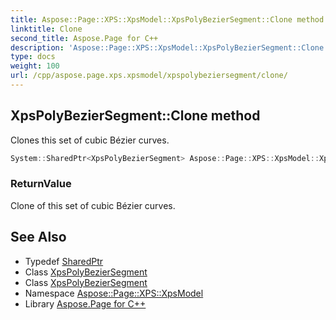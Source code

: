 ```yaml
---
title: Aspose::Page::XPS::XpsModel::XpsPolyBezierSegment::Clone method
linktitle: Clone
second_title: Aspose.Page for C++
description: 'Aspose::Page::XPS::XpsModel::XpsPolyBezierSegment::Clone method. Clones this set of cubic Bézier curves in C++.'
type: docs
weight: 100
url: /cpp/aspose.page.xps.xpsmodel/xpspolybeziersegment/clone/
---
```

## XpsPolyBezierSegment::Clone method


Clones this set of cubic Bézier curves.

```cpp
System::SharedPtr<XpsPolyBezierSegment> Aspose::Page::XPS::XpsModel::XpsPolyBezierSegment::Clone()
```


### ReturnValue

Clone of this set of cubic Bézier curves.

## See Also

* Typedef [SharedPtr](../../../system/sharedptr/)
* Class [XpsPolyBezierSegment](../)
* Class [XpsPolyBezierSegment](../)
* Namespace [Aspose::Page::XPS::XpsModel](../../)
* Library [Aspose.Page for C++](../../../)
